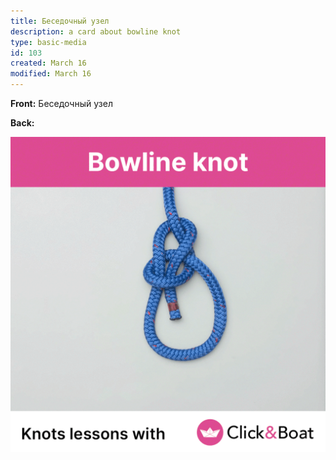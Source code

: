 ```yaml
---
title: Беседочный узел
description: a card about bowline knot
type: basic-media
id: 103
created: March 16
modified: March 16
---
```


**Front:**
Беседочный узел

**Back:**

![](bowline-knot.gif)
